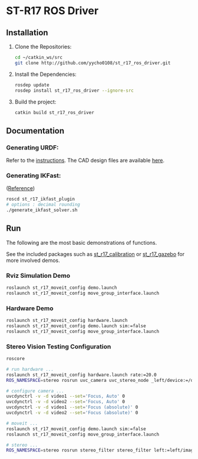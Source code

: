 # ST-R17 ROS Driver

## Installation

1. Clone the Repositories:

    ```bash
    cd ~/catkin_ws/src
    git clone http://github.com/yycho0108/st_r17_ros_driver.git
    ```

2. Install the Dependencies:

    ```bash
    rosdep update
    rosdep install st_r17_ros_driver --ignore-src
    ```

3. Build the project:

    ```bash
    catkin build st_r17_ros_driver
    ```

## Documentation

### Generating URDF:

Refer to the [instructions]().
The CAD design files are available [here]().

### Generating IKFast:

([Reference](http://docs.ros.org/kinetic/api/moveit_tutorials/html/doc/ikfast_tutorial.html))

```bash
roscd st_r17_ikfast_plugin
# options : decimal rounding
./generate_ikfast_solver.sh
```

## Run

The following are the most basic demonstrations of functions.

See the included packages such as [st\_r17\_calibration](st_r17_calibration) or [st\_r17\_gazebo](st_r17_gazebo) for more involved demos.

### Rviz Simulation Demo

```bash
roslaunch st_r17_moveit_config demo.launch 
roslaunch st_r17_moveit_config move_group_interface.launch
```

### Hardware Demo

```bash
roslaunch st_r17_moveit_config hardware.launch
roslaunch st_r17_moveit_config demo.launch sim:=false
roslaunch st_r17_moveit_config move_group_interface.launch
```

### Stereo Vision Testing Configuration

```bash
roscore

# run hardware ...
roslaunch st_r17_moveit_config hardware.launch rate:=20.0
ROS_NAMESPACE=stereo rosrun uvc_camera uvc_stereo_node _left/device:=/dev/video1 _right/device:=/dev/video2

# configure camera ...
uvcdynctrl -v -d video1 --set='Focus, Auto' 0
uvcdynctrl -v -d video2 --set='Focus, Auto' 0
uvcdynctrl -v -d video1 --set='Focus (absolute)' 0
uvcdynctrl -v -d video2 --set='Focus (absolute)' 0

# moveit ...
roslaunch st_r17_moveit_config demo.launch sim:=false
roslaunch st_r17_moveit_config move_group_interface.launch 

# stereo ...
ROS_NAMESPACE=stereo rosrun stereo_filter stereo_filter left:=left/image_raw right:=right/image_raw left_info:=left/camera_info right_info:=right/camera_info _baseline:=0.63
```

